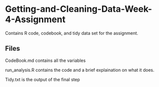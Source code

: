# Getting-and-Cleaning-Data-Week-4-Assignment

Contains R code, codebook, and tidy data set for the assignment.

## Files
CodeBook.md contains all the variables

run_analysis.R contains the code and a brief explaination on what it does.

Tidy.txt is the output of the final step
